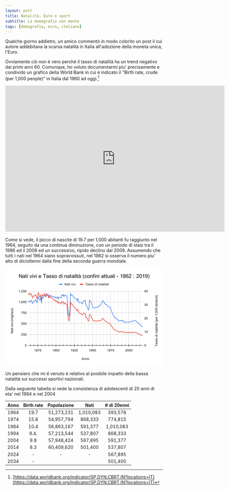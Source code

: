 ```yaml
---
layout: post
title: Natalità, Euro e sport 
subtitle: La demografia non mente
tags: [demografia, euro, italiano]
---
```


Qualche giorno addietro, un amico commentò in modo colorito un post il cui autore addebitava la scarsa natalità in Italia all'adozione della moneta unica, l'Euro.

Ovviamente ciò non è vero perché il tasso di natalità ha un trend negativo dai primi anni 60. Comunque, ho voluto documentarmi piu' precisamente e condivido un grafico della World Bank in cui é indicato il "Birth rate, crude (per 1,000 people)" in Italia dal 1960 ad oggi.[^1]

<iframe src="https://data.worldbank.org/share/widget?indicators=SP.DYN.CBRT.IN&locations=IT" width='700' height='466' frameBorder='0' scrolling="no" ></iframe>
<br>

Come si vede, il picco di nascite di 19.7 per 1,000 abitanti fu raggiunto nel 1964, seguito da una continua diminuzione, con un periodo di stasi tra il 1986 ed il 2008 ed un successivo, ripido declino dal 2009. Assumendo che tutti i nati nel 1964 siano sopravvissuti, nel 1982 si osserva il numero piu' alto di diciottenni dalla fine della seconda guerra mondiale.

![](/images/ita_dem_1862_2019.svg)

Un pensiero che mi é venuto é relativo al posibile impatto della bassa natalitá sui successi sportivi nazionali.

Dalla seguente tabella si vede la consistenza di adolescenti di 20 anni di eta' nel 1984 e nel 2004

| Anno | Birth rate | Popolazione |    Nati   | # di 20enni |
| :---:| :---------:| :---------: | :-------: | :---------: |
| 1964 | 19.7       |  51,273,231 | 1,010,083 |   393,578   |
| 1974 | 15.8       |  54,957,794 | 868,333   |   774,815   |
| 1984 | 10.4       |  56,863,167 | 591,377   | 1,010,083   |
| 1994 | 9.4.       |  57,213,544 | 537,807   | 868,333     |
| 2004 | 9.8        |  57,948,424 | 567,895   | 591,377     |
| 2014 |  8.3       |  60,409,620 | 501,400   | 537,807     |  
| 2024 |     -      |     -       |    -      | 567,895     |      
| 2034 |     -      |             |           | 501,400     |


[^1]: [https://data.worldbank.org/indicator/SP.DYN.CBRT.IN?locations=IT](https://data.worldbank.org/indicator/SP.DYN.CBRT.IN?locations=IT)
